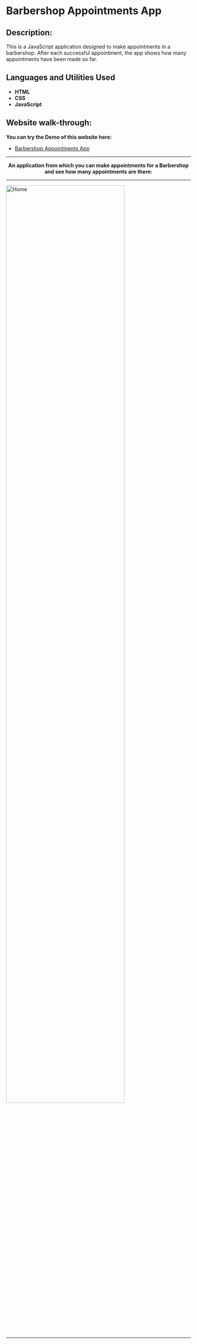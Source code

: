 # Barbershop Appointments App

<h2>Description:</h2>
This is a JavaScript application designed to make appointments in a barbershop. After each successful appointment, the app shows how many appointments have been made so far.

<h2>Languages and Utilities Used</h2>

- <b>HTML</b>
- <b>CSS</b>
- <b>JavaScript</b>

<h2>Website walk-through:</h2>

<b>You can try the Demo of this website here:</b> 
  - [Barbershop Appointments App](https://barbershop-app.netlify.app/)

<hr>
<p align="center">
<b>An application from which you can make appointments for a Barbershop and see how many appointments are there:</b>
<hr>
<img src="https://www.linkpicture.com/q/appointment1.jpg" height="80%" width="80%" alt="Home"/>
<hr>
